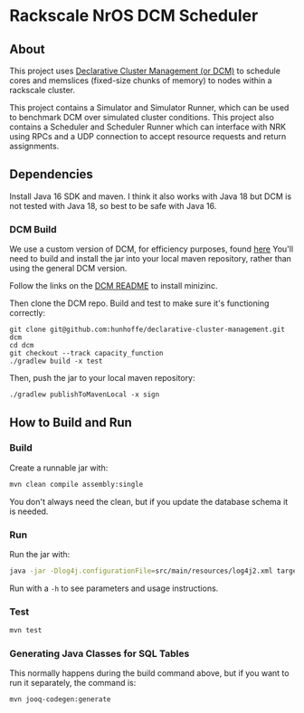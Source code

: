 # Rackscale NrOS DCM Scheduler

## About

This project uses [Declarative Cluster Management (or DCM)](https://github.com/vmware/declarative-cluster-management) to schedule cores and memslices (fixed-size chunks of memory) to nodes within a rackscale cluster.

This project contains a Simulator and Simulator Runner, which can be used to benchmark DCM over simulated cluster conditions. This project also contains a Scheduler and Scheduler Runner which can interface with NRK using RPCs and a UDP connection to accept resource requests and return assignments.

## Dependencies

Install Java 16 SDK and maven. I think it also works with Java 18 but DCM is
not tested with Java 18, so best to be safe with Java 16.

### DCM Build
We use a custom version of DCM, for efficiency purposes, found [here](https://github.com/hunhoffe/declarative-cluster-management)
You'll need to build and install the jar into your local maven repository, rather than using the general DCM version.

Follow the links on the [DCM README](https://github.com/hunhoffe/declarative-cluster-management) 
to install minizinc.

Then clone the DCM repo. Build and test to make sure it's functioning correctly:
```
git clone git@github.com:hunhoffe/declarative-cluster-management.git dcm
cd dcm
git checkout --track capacity_function
./gradlew build -x test
```
Then, push the jar to your local maven repository:
```
./gradlew publishToMavenLocal -x sign
```

## How to Build and Run

### Build
Create a runnable jar with:
```bash
mvn clean compile assembly:single
```
You don't always need the clean, but if you update the database schema it is needed.

### Run
Run the jar with:
```bash
java -jar -Dlog4j.configurationFile=src/main/resources/log4j2.xml target/scheduler-1.0-SNAPSHOT-jar-with-dependencies.jar [OPTIONS]
```
Run with a ```-h``` to see parameters and usage instructions.

### Test
```bash
mvn test
```

### Generating Java Classes for SQL Tables

This normally happens during the build command above, but if you want to run it
separately, the command is:
```bash
mvn jooq-codegen:generate
```
